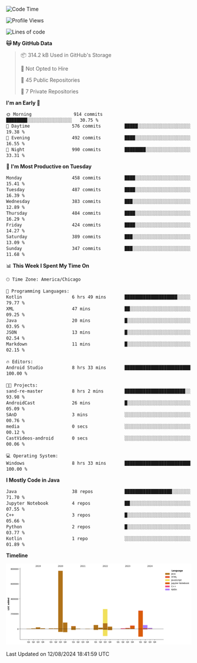 <!--START_SECTION:waka-->
![Code Time](http://img.shields.io/badge/Code%20Time-520%20hrs%2025%20mins-blue)

![Profile Views](http://img.shields.io/badge/Profile%20Views-32-blue)

![Lines of code](https://img.shields.io/badge/From%20Hello%20World%20I%27ve%20Written-1.7%20million%20lines%20of%20code-blue)

**🐱 My GitHub Data** 

> 📦 314.2 kB Used in GitHub's Storage 
 > 
> 🚫 Not Opted to Hire
 > 
> 📜 45 Public Repositories 
 > 
> 🔑 7 Private Repositories 
 > 
**I'm an Early 🐤** 

```text
🌞 Morning                914 commits         ████████░░░░░░░░░░░░░░░░░   30.75 % 
🌆 Daytime                576 commits         █████░░░░░░░░░░░░░░░░░░░░   19.38 % 
🌃 Evening                492 commits         ████░░░░░░░░░░░░░░░░░░░░░   16.55 % 
🌙 Night                  990 commits         ████████░░░░░░░░░░░░░░░░░   33.31 % 
```
📅 **I'm Most Productive on Tuesday** 

```text
Monday                   458 commits         ████░░░░░░░░░░░░░░░░░░░░░   15.41 % 
Tuesday                  487 commits         ████░░░░░░░░░░░░░░░░░░░░░   16.39 % 
Wednesday                383 commits         ███░░░░░░░░░░░░░░░░░░░░░░   12.89 % 
Thursday                 484 commits         ████░░░░░░░░░░░░░░░░░░░░░   16.29 % 
Friday                   424 commits         ████░░░░░░░░░░░░░░░░░░░░░   14.27 % 
Saturday                 389 commits         ███░░░░░░░░░░░░░░░░░░░░░░   13.09 % 
Sunday                   347 commits         ███░░░░░░░░░░░░░░░░░░░░░░   11.68 % 
```


📊 **This Week I Spent My Time On** 

```text
🕑︎ Time Zone: America/Chicago

💬 Programming Languages: 
Kotlin                   6 hrs 49 mins       ████████████████████░░░░░   79.77 % 
XML                      47 mins             ██░░░░░░░░░░░░░░░░░░░░░░░   09.25 % 
Java                     20 mins             █░░░░░░░░░░░░░░░░░░░░░░░░   03.95 % 
JSON                     13 mins             █░░░░░░░░░░░░░░░░░░░░░░░░   02.54 % 
Markdown                 11 mins             █░░░░░░░░░░░░░░░░░░░░░░░░   02.15 % 

🔥 Editors: 
Android Studio           8 hrs 33 mins       █████████████████████████   100.00 % 

🐱‍💻 Projects: 
sand-re-master           8 hrs 2 mins        ███████████████████████░░   93.98 % 
AndroidCast              26 mins             █░░░░░░░░░░░░░░░░░░░░░░░░   05.09 % 
SAnD                     3 mins              ░░░░░░░░░░░░░░░░░░░░░░░░░   00.76 % 
media                    0 secs              ░░░░░░░░░░░░░░░░░░░░░░░░░   00.12 % 
CastVideos-android       0 secs              ░░░░░░░░░░░░░░░░░░░░░░░░░   00.06 % 

💻 Operating System: 
Windows                  8 hrs 33 mins       █████████████████████████   100.00 % 
```

**I Mostly Code in Java** 

```text
Java                     38 repos            ██████████████████░░░░░░░   71.70 % 
Jupyter Notebook         4 repos             ██░░░░░░░░░░░░░░░░░░░░░░░   07.55 % 
C++                      3 repos             █░░░░░░░░░░░░░░░░░░░░░░░░   05.66 % 
Python                   2 repos             █░░░░░░░░░░░░░░░░░░░░░░░░   03.77 % 
Kotlin                   1 repo              ░░░░░░░░░░░░░░░░░░░░░░░░░   01.89 % 
```



**Timeline**

![Lines of Code chart](https://raw.githubusercontent.com/phanijsp/phanijsp/main/assets/bar_graph.png)


 Last Updated on 12/08/2024 18:41:59 UTC
<!--END_SECTION:waka-->
